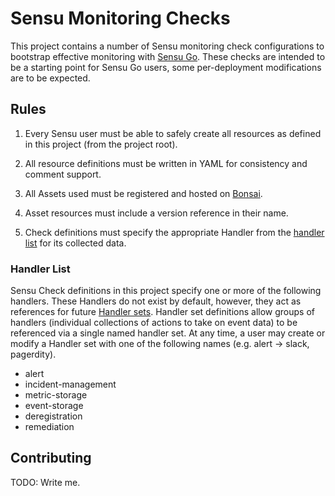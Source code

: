 # Sensu Monitoring Checks

This project contains a number of Sensu monitoring check
configurations to bootstrap effective monitoring with [Sensu
Go](https://sensu.io). These checks are intended to be a starting
point for Sensu Go users, some per-deployment modifications are to be
expected.

## Rules

1. Every Sensu user must be able to safely create all resources as
defined in this project (from the project root).

2. All resource definitions must be written in YAML for consistency
and comment support.

3. All Assets used must be registered and hosted on
[Bonsai](https://bonsai.sensu.io).

4. Asset resources must include a version reference in their name.

5. Check definitions must specify the appropriate Handler from the
[handler list](#handler-list) for its collected data.

### Handler List

Sensu Check definitions in this project specify one or more of the
following handlers. These Handlers do not exist by default, however,
they act as references for future [Handler
sets](https://docs.sensu.io/sensu-go/5.14/reference/handlers/#handler-sets).
Handler set definitions allow groups of handlers (individual
collections of actions to take on event data) to be referenced via a
single named handler set. At any time, a user may create or modify a
Handler set with one of the following names (e.g. alert -> slack,
pagerdity).

- alert
- incident-management
- metric-storage
- event-storage
- deregistration
- remediation

## Contributing

TODO: Write me.
